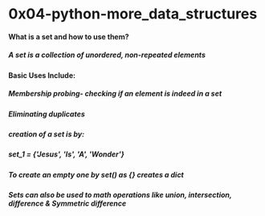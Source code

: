 # 0x04-python-more_data_structures

#### What is a set and how to use them?
##### A set is a collection of unordered, non-repeated elements

#### Basic Uses Include:
##### Membership probing- checking if an element is indeed in a set
##### Eliminating duplicates

##### creation of a set is by:
##### set_1 = {'Jesus', 'Is', 'A', 'Wonder'}
##### To create an empty one by set() as {} creates a dict

##### Sets can also be used to math operations like union, intersection, difference & Symmetric difference
